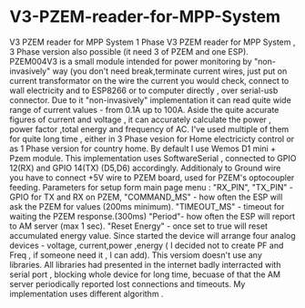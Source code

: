 # V3-PZEM-reader-for-MPP-System
V3 PZEM reader for MPP System
 1 Phase V3 PZEM reader for MPP System ,  3 Phase version also  possible (it need 3 of PZEM and one ESP).
PZEM004V3 is a small module intended for power monitoring by "non-invasively" way (you don't need break,terminate current wires, just put on current transformator on the wire the current you would check, connect to wall electricity and to ESP8266 or to computer directly , over serial-usb connector. Due to it "non-invasively" implementation it can read quite wide range of current values - from 0.1A up to 100A.
 Aside the quite accurate figures of  current and voltage , it can accurately calculate the power , power factor ,total energy and frequency of AC. 
I've used multiple of them for quite long time , either in 3 Phase vesion for Home electricicty control or as 1 Phase version for country home.
By default I use Wemos D1 mini + Pzem module. This implementation uses SoftwareSerial , connected to GPIO 12(RX) and GPIO 14(TX) (D5,D6) accordingly.  Additionaly to Ground wire you have to connect  +5V wire to PZEM board, used for PZEM's optocoupler feeding.
 Parameters for setup form main page menu : "RX_PIN", "TX_PIN" - GPIO for TX and RX on PZEM, "COMMAND_MS" - how often the ESP will ask the PZEM for values (200ms minimum). "TIMEOUT_MS" - timeout for waiting the PZEM response.(300ms)
"Period"- how often the ESP will report to AM server (max 1 sec).
 "Reset Energy" - once set to true will reset accumulated energy value.
 Since started the device will arrange four analog devices - voltage, current,power ,energy ( I decided not to create PF and Freq , if someone need it , I can add).
This versiom doesn't use any libraries. All libraries had presented in the internet badly interracted with serial port , blocking whole device for long time, becuase of that the AM server periodically reported lost connections and timeouts. My implementation uses different algorithm .
 
